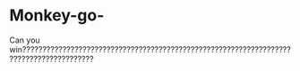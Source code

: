 # Monkey-go-
Can you win????????????????????????????????????????????????????????????????????????????????????????
